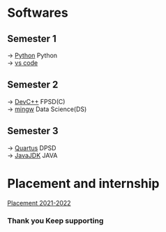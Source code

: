 # Softwares 

## Semester 1
  -> [Python](https://www.python.org/downloads/) Python<br>
  -> [vs code](https://code.visualstudio.com/download)<br>

## Semester 2
  -> [DevC++](https://sourceforge.net/projects/orwelldevcpp/) FPSD(C)<br>
  -> [mingw](https://sourceforge.net/projects/mingw/) Data Science(DS)<br>
## Semester 3
  -> [Quartus](https://drive.google.com/drive/folders/1e_Yc1MO5Dt27wSM18jYi1vjcFGEhL2_W?usp=sharing) DPSD<br>
  -> [JavaJDK](https://www.oracle.com/in/java/technologies/downloads/) JAVA<br>



# Placement and internship 
[Placement 2021-2022](https://github.com/KKBUGHUNTER/Important/blob/main/SSN%20Placement%202021%20-%202022.pdf)
### Thank you Keep supporting 
